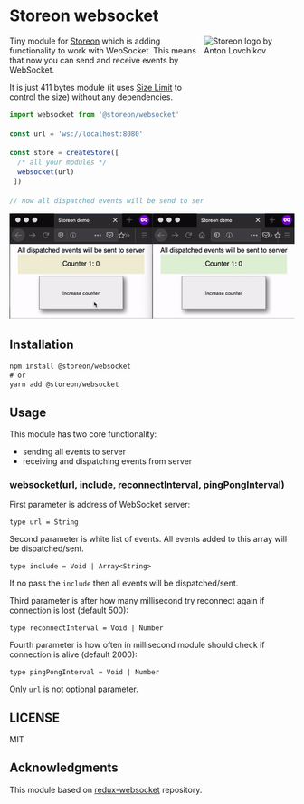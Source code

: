 # Storeon websocket

<img src="https://storeon.github.io/storeon/logo.svg" align="right"
     alt="Storeon logo by Anton Lovchikov" width="160" height="142">

Tiny module for [Storeon] which is adding functionality to work with WebSocket. This means that now you can send and receive events by WebSocket.

It is just 411 bytes module (it uses [Size Limit] to control the size) without any dependencies.

[Storeon]: https://github.com/storeon/storeon
[Size Limit]: https://github.com/ai/size-limit

```js
import websocket from '@storeon/websocket'

const url = 'ws://localhost:8080'

const store = createStore([
  /* all your modules */
  websocket(url)
 ])

// now all dispatched events will be send to server with address ws://localhost:8080
```

![Example of using websocket events functionality](example.gif)

## Installation

```
npm install @storeon/websocket
# or
yarn add @storeon/websocket
```

## Usage

This module has two core functionality:

- sending all events to server
- receiving and dispatching events from server

### websocket(url, include, reconnectInterval, pingPongInterval)

First parameter is address of WebSocket server:
```
type url = String
```

Second parameter is white list of events. 
All events added to this array will be dispatched/sent.

```
type include = Void | Array<String>
```

If no pass the `include` then all events will be dispatched/sent.

Third parameter is after how many millisecond try reconnect again if connection is lost (default 500):
```
type reconnectInterval = Void | Number
```

Fourth parameter is how often in millisecond module should check if connection is alive (default 2000):
```
type pingPongInterval = Void | Number
```

Only `url` is not optional parameter.

## LICENSE

MIT

## Acknowledgments

This module based on [redux-websocket](https://github.com/giantmachines/redux-websocket) repository.


